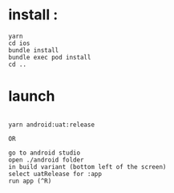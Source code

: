# install :

```
yarn
cd ios
bundle install
bundle exec pod install
cd ..

```


# launch

```

yarn android:uat:release

OR

go to android studio
open ./android folder
in build variant (bottom left of the screen)
select uatRelease for :app
run app (^R)

```
